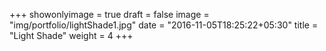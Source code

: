 +++
showonlyimage = true
draft = false
image = "img/portfolio/lightShade1.jpg"
date = "2016-11-05T18:25:22+05:30"
title = "Light Shade"
weight = 4
+++
